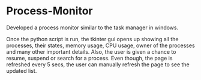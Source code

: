 # Process-Monitor
Developed a process monitor similar to the task manager in windows.

Once the python script is run, the tkinter gui opens up showing all the processes, their states, memory usage, CPU usage, owner of the processes and many other important details. 
Also, the user is given a chance to resume, suspend or search for a process. Even though, the page is refreshed every 5 secs, the user can manually refresh the page to see the updated list.
